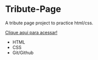 # Tribute-Page

A tribute page project to practice html/css.


[Clique aqui para acessar!](https://vifonsek.github.io/Tribute-Page-ChadwickBoseman/)




- HTML
- CSS
- Git/Github

